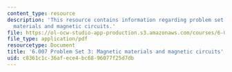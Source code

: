 ```yaml
---
content_type: resource
description: 'This resource contains information regarding problem set 3: magnetic
  materials and magnetic circuits.'
file: https://ol-ocw-studio-app-production.s3.amazonaws.com/courses/6-007-electromagnetic-energy-from-motors-to-lasers-spring-2011/c8361c1c36afece4bc6896077f25d7db_MIT6_007S11_PS3.pdf
file_type: application/pdf
resourcetype: Document
title: '6.007 Problem Set 3: Magnetic materials and magnetic circuits'
uid: c8361c1c-36af-ece4-bc68-96077f25d7db
---
```

